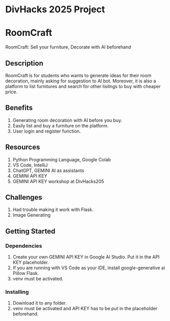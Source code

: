 # DivHacks 2025 Project
# RoomCraft
RoomCraft: Sell your furniture, Decorate with AI beforehand

## Description
RoomCraft is for students who wants to generate ideas for
their room decoration, mainly asking for suggestion to 
AI bot. Moreover, it is also a platform to list furnitures
and search for other lisitngs to buy with cheaper price.

## Benefits
1. Generating room decoration with AI before you buy.
2. Easily list and buy a furniture on the platform.
3. User login and register function.

## Resources
1. Python Programming Language, Google Colab
2. VS Code, IntelliJ
3. ChatGPT, GEMINI AI as assistants
4. GEMINI API KEY
5. GEMINI API KEY workshop at DivHacks205

## Challenges
1. Had trouble making it work with Flask.
2. Image Generating

## Getting Started
### Dependencies
1. Create your own GEMINI API KEY in Google AI Studio. Put it in the API KEY placeholder.
2. If you are running with VS Code as your IDE, install google-generative ai Pillow Flask.
3. venv must be activated.

### Installing
1. Download it to any folder.
2. venv must be activated and API KEY has to be put in the placeholder beforehand.
